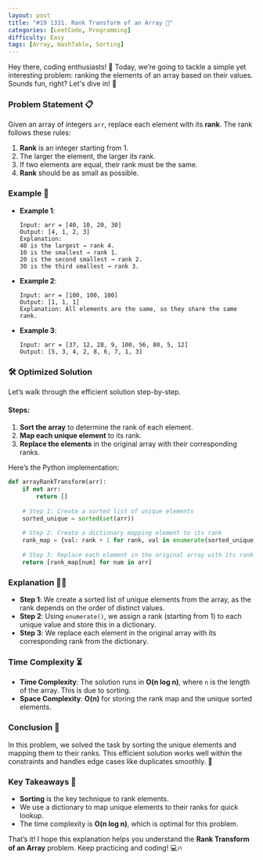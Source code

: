 ```yaml
---
layout: post  
title: "#19 1331. Rank Transform of an Array 🚀"
categories: [LeetCode, Programming]
difficulty: Easy
tags: [Array, HashTable, Sorting]
---
```


Hey there, coding enthusiasts! 👋 Today, we’re going to tackle a simple yet interesting problem: ranking the elements of an array based on their values. Sounds fun, right? Let's dive in! 🚀

### Problem Statement 📋

Given an array of integers `arr`, replace each element with its **rank**. The rank follows these rules:

1. **Rank** is an integer starting from 1.
2. The larger the element, the larger its rank.
3. If two elements are equal, their rank must be the same.
4. **Rank** should be as small as possible.

### Example 🧐

- **Example 1**:
  ```plaintext
  Input: arr = [40, 10, 20, 30]
  Output: [4, 1, 2, 3]
  Explanation: 
  40 is the largest → rank 4.
  10 is the smallest → rank 1.
  20 is the second smallest → rank 2.
  30 is the third smallest → rank 3.
  ```

- **Example 2**:
  ```plaintext
  Input: arr = [100, 100, 100]
  Output: [1, 1, 1]
  Explanation: All elements are the same, so they share the same rank.
  ```

- **Example 3**:
  ```plaintext
  Input: arr = [37, 12, 28, 9, 100, 56, 80, 5, 12]
  Output: [5, 3, 4, 2, 8, 6, 7, 1, 3]
  ```

### 🛠️ Optimized Solution

Let’s walk through the efficient solution step-by-step.

#### Steps:

1. **Sort the array** to determine the rank of each element.
2. **Map each unique element** to its rank.
3. **Replace the elements** in the original array with their corresponding ranks.

Here’s the Python implementation:

```python
def arrayRankTransform(arr):
    if not arr:
        return []
    
    # Step 1: Create a sorted list of unique elements
    sorted_unique = sorted(set(arr))
    
    # Step 2: Create a dictionary mapping element to its rank
    rank_map = {val: rank + 1 for rank, val in enumerate(sorted_unique)}
    
    # Step 3: Replace each element in the original array with its rank
    return [rank_map[num] for num in arr]
```

### Explanation 🧑‍🏫

- **Step 1**: We create a sorted list of unique elements from the array, as the rank depends on the order of distinct values.
- **Step 2**: Using `enumerate()`, we assign a rank (starting from 1) to each unique value and store this in a dictionary.
- **Step 3**: We replace each element in the original array with its corresponding rank from the dictionary.

### Time Complexity ⏳

- **Time Complexity**: The solution runs in **O(n log n)**, where `n` is the length of the array. This is due to sorting.
- **Space Complexity**: **O(n)** for storing the rank map and the unique sorted elements.

### Conclusion 🎯

In this problem, we solved the task by sorting the unique elements and mapping them to their ranks. This efficient solution works well within the constraints and handles edge cases like duplicates smoothly. 🎉

### Key Takeaways 📝

- **Sorting** is the key technique to rank elements.
- We use a dictionary to map unique elements to their ranks for quick lookup.
- The time complexity is **O(n log n)**, which is optimal for this problem.

That’s it! I hope this explanation helps you understand the **Rank Transform of an Array** problem. Keep practicing and coding! 💻🔥
